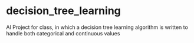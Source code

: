# decision_tree_learning
AI Project for class, in which a decision tree learning algorithm is written to handle both categorical and continuous values
